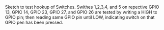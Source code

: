 Sketch to test hookup of Switches.  Swithes 1,2,3,4, and 5 on repective GPIO 13, GPIO 14, GPIO 23, GPIO 27, and GPIO 26 are tested by writing a HIGH to 
GPIO pin; then reading same GPIO pin until LOW, indicating switch on that GPIO pen has been pressed.
